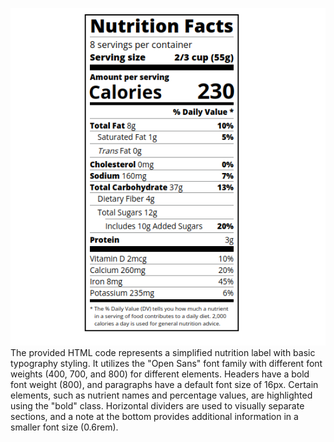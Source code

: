 ![First Form](nut.png)
The provided HTML code represents a simplified nutrition label with basic typography styling. It utilizes the "Open Sans" font family with different font weights (400, 700, and 800) for different elements. Headers have a bold font weight (800), and paragraphs have a default font size of 16px. Certain elements, such as nutrient names and percentage values, are highlighted using the "bold" class. Horizontal dividers are used to visually separate sections, and a note at the bottom provides additional information in a smaller font size (0.6rem).
